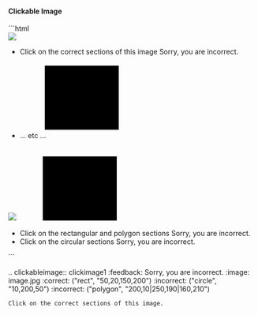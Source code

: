 <h4>Clickable Image</h4>
```html
<div data-component="clickableimage">
    <img data-source src="image.jpg"/>
    <ul data-questions>
        <li>
            <span data-question>Click on the correct sections of this image</span>
            <span data-feedback>Sorry, you are incorrect.</span>
            <svg data-clickareas>
                <rect data-correct x="50" y="20" width="150" height="200">
                <circle data-incorrect cx="10" cy="200" r="50">
                <polygon data-incorrect points="200,10 250,190 160,210">
            </svg>
        </li>
        <li> ... etc ...
        </li>
    </ul>
</div>

<div data-component="clickableimage">
    <img data-source src="image.jpg"/>
    <svg data-clickareas>
        <rect id="1" x="50" y="20" width="150" height="200">
        <circle id="2" cx="10" cy="200" r="50">
        <polygon id="3" points="200,10 250,190 160,210">
    </svg>
    <ul data-questions>
        <li data-correct="1,3" data-incorrect="2">
            <span data-question>Click on the rectangular and polygon sections</span>
            <span data-feedback>Sorry, you are incorrect.</span>
        </li>
        <li data-correct="2" data-incorrect="1,3">
            <span data-question>Click on the circular sections</span>
            <span data-feedback>Sorry, you are incorrect.</span>
        </li>
    </ul>
</div>
```


.. clickableimage:: clickimage1
    :feedback: Sorry, you are incorrect.
    :image: image.jpg
    :correct: ("rect", "50,20,150,200")
    :incorrect: ("circle", "10,200,50")
    :incorrect: ("polygon", "200,10|250,190|160,210")

    Click on the correct sections of this image.
